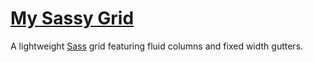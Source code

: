 # [My Sassy Grid](http://kflorence.github.io/my-sassy-grid/)

A lightweight [Sass](http://sass-lang.com/) grid featuring fluid columns and fixed width gutters.